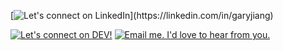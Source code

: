 
[![Let's connect on LinkedIn]([https://wkrm0bphzzgm.runkit.sh](https://github-profile-badge-linkedin-swdsggvt2fyv.runkit.sh/))](https://linkedin.com/in/garyjiang)

[![Let's connect on DEV!](https://img.shields.io/badge/dev.to-0A0A0A?style=for-the-badge&logo=devdotto&logoColor=white)](https://dev.to/garyjiang)
[![Email me. I'd love to hear from you.](https://img.shields.io/badge/Gmail-D14836?style=for-the-badge&logo=gmail&logoColor=white)](mailto:gj.garyjiang@gmail.com)
